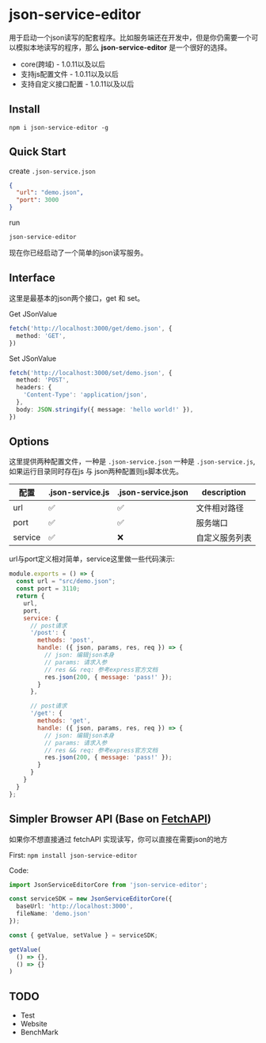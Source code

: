 # json-service-editor

用于启动一个json读写的配套程序。比如服务端还在开发中，但是你仍需要一个可以模拟本地读写的程序，那么 **json-service-editor** 是一个很好的选择。

* core(跨域) - 1.0.11以及以后
* 支持js配置文件 - 1.0.11以及以后
* 支持自定义接口配置 - 1.0.11以及以后

## Install

``` shell
npm i json-service-editor -g
```

## Quick Start

create ``` .json-service.json ```

``` json
{
  "url": "demo.json",
  "port": 3000
}
```

run

``` shell
json-service-editor
```

现在你已经启动了一个简单的json读写服务。

## Interface

这里是最基本的json两个接口，get 和 set。

Get JSonValue

``` typescript
fetch('http://localhost:3000/get/demo.json', {
  method: 'GET',
})
```

Set JSonValue

``` typescript
fetch('http://localhost:3000/set/demo.json', {
  method: 'POST',
  headers: {
    'Content-Type': 'application/json',
  },
  body: JSON.stringify({ message: 'hello world!' }),
})
```

## Options

这里提供两种配置文件，一种是 `.json-service.json` 一种是 `.json-service.js`,如果运行目录同时存在js 与 json两种配置则js脚本优先。

|  配置 |  .json-service.js   | .json-service.json | description |
|  ----  | ----  | ----  | ----  |
|  url | ✅ | ✅ | 文件相对路径 |
| port  | ✅ | ✅ | 服务端口 |
| service  | ✅ | ❌ | 自定义服务列表 |

url与port定义相对简单，service这里做一些代码演示:

``` js
module.exports = () => {
  const url = "src/demo.json";
  const port = 3110;
  return {
    url,
    port,
    service: {
      // post请求
      '/post': {
        methods: 'post',
        handle: ({ json, params, res, req }) => {
          // json: 编辑json本身
          // params: 请求入参
          // res && req: 参考express官方文档
          res.json(200, { message: 'pass!' });
        }
      },

      // post请求
      '/get': {
        methods: 'get',
        handle: ({ json, params, res, req }) => {
          // json: 编辑json本身
          // params: 请求入参
          // res && req: 参考express官方文档
          res.json(200, { message: 'pass!' });
        }
      }
    }
  }
};
```

## Simpler Browser API (Base on [FetchAPI](https://developer.mozilla.org/en-US/docs/Web/API/Fetch_API))

如果你不想直接通过 fetchAPI 实现读写，你可以直接在需要json的地方

First:
``` npm install json-service-editor ```

Code:

``` typescript
import JsonServiceEditorCore from 'json-service-editor';

const serviceSDK = new JsonServiceEditorCore({
  baseUrl: 'http://localhost:3000',
  fileName: 'demo.json'
});

const { getValue, setValue } = serviceSDK;

getValue(
  () => {},
  () => {}
)

```

## TODO

* Test
* Website
* BenchMark
